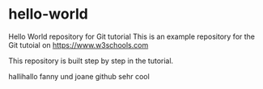 # hello-world
Hello World repository for Git tutorial
This is an example repository for the Git tutoial on https://www.w3schools.com

This repository is built step by step in the tutorial.

hallihallo fanny und joane
github sehr cool
